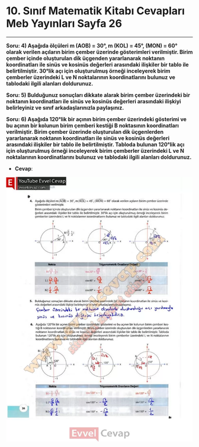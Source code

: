 # 10. Sınıf Matematik Kitabı Cevapları Meb Yayınları Sayfa 26

---

**Soru: 4) Aşağıda ölçüleri m (AOB) = 30°, m (KOL) = 45°, (MON) = 60° olarak verilen açıların birim çember üzerinde gösterimleri verilmiştir. Birim çember içinde oluşturulan dik üçgenden yararlanarak noktanın koordinatları ile sinüs ve kosinüs değerleri arasındaki ilişkiler bir tablo ile belirtilmiştir. 30°lik açı için oluşturulmuş örneği inceleyerek birim çemberler üzerindeki L ve N noktalarının koordinatlarını bulunuz ve tablodaki ilgili alanları doldurunuz.**

**Soru: 5) Bulduğunuz sonuçları dikkate alarak birim çember üzerindeki bir noktanın koordinatları ile sinüs ve kosinüs değerleri arasındaki ilişkiyi belirleyiniz ve sınıf arkadaşlarınızla paylaşınız.**

**Soru: 6) Aşağıda 120°lik bir açının birim çember üzerindeki gösterimi ve bu açının bir kolunun birim çemberi kestiği B noktasının koordinatları verilmiştir. Birim çember üzerinde oluşturulan dik üçgenlerden yararlanarak noktanın koordinatları ile sinüs ve kosinüs değerleri arasındaki ilişkiler bir tablo ile belirtilmiştir. Tabloda bulunan 120°lik açı için oluşturulmuş örneği inceleyerek birim çemberler üzerindeki L ve N noktalarının koordinatlarını bulunuz ve tablodaki ilgili alanları doldurunuz.**

-   **Cevap**:

![Image 1](./image_1.webp)